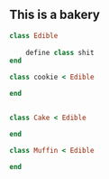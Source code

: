 ## This is a bakery

```ruby
class Edible
	
	define class shit
end

class cookie < Edible

end


class Cake < Edible

end

class Muffin < Edible

end
```

